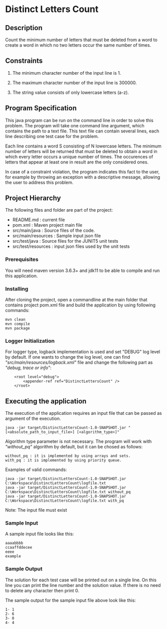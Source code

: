# Distinct Letters Count

## Description
Count the minimum number of letters that must be deleted from a word to create a word in which no two letters occur the same number of times.



## Constraints

1. The minimum character number of the input line is 1.

2. The maximum character number of the input line is 300000.

3. The string value consists of only lowercase letters (a-z).



## Program Specification


This java program can be run on the command line in order to solve this problem. The program will take one command line argument, which contains the path to a text file. This text file can contain several lines, each line describing one test case for the problem.


Each line contains a word S consisting of N lowercase letters. The minimum number of letters will be returned that must be deleted to obtain a word in which every letter occurs a unique number of times. The occurences of letters that appear at least one in result are the only considered ones.


In case of a constraint violation, the program indicates this fact to the user, for example by throwing an exception with a descriptive message, allowing the user to address this problem.


## Project Hierarchy

The following files and folder are part of the project:

- README.md : current file
- pom.xml : Maven project main file
- src/main/java :  Source files of the code.
- src/main/resources :  Sample input json file
- src/test/java :  Source files for the JUNIT5 unit tests
- src/test/resources :  input json files used by the unit tests

### Prerequisites

You will need maven version 3.6.3+ and jdk11 to be able to compile and run this application.

### Installing

After cloning the project, open a commandline at the main folder that contains project pom.xml file and build the application by using following commands:

```
mvn clean
mvn compile
mvn package
```

### Logger Initialization

For logger type, logback implementation is used and set "DEBUG" log level by default.
If one wants to change the log level, one can find _"src/main/resources/logback.xml"_ file and change the following part as _"debug, trace or info"_:

```
    <root level="debug">
        <appender-ref ref="DistinctLettersCount" />
    </root>
```

## Executing the application

The execution of the application requires an input file that can be passed as argument of the execution.

```
java -jar target/DistinctLettersCount-1.0-SNAPSHOT.jar "[<absolute_path_to_input_file>] [<algorithm_type>]"
```

Algorithm type parameter is not necessary. The program will work with _"without_pq"_ algorithm by default, but it can be chosed as follows:
```
without_pq : it is implemented by using arrays and sets.
with_pq : it is implemented by using priority queue.
```

Examples of valid commands:

```
java -jar target/DistinctLettersCount-1.0-SNAPSHOT.jar C:\Workspace\DistinctLettersCount\logfile.txt
java -jar target/DistinctLettersCount-1.0-SNAPSHOT.jar C:\Workspace\DistinctLettersCount\logfile.txt without_pq
java -jar target/DistinctLettersCount-1.0-SNAPSHOT.jar C:\Workspace\DistinctLettersCount\logfile.txt with_pq
```

Note:
The input file must exist



### Sample Input



A sample input file looks like this:



```
aaaabbbb
ccaaffddecee
eeee
example
```



### Sample Output



The solution for each test case will be printed out on a single line. On this line you can print the line number and the solution value. If there is no need to delete any character then print 0.



The sample output for the sample input file above look like this:



```
1- 1
2- 6
3- 0
4- 4
```

